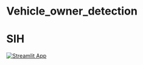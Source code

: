 # Vehicle_owner_detection

# SIH

[![Streamlit App](https://static.streamlit.io/badges/streamlit_badge_black_white.svg)](https://dhairyashil-g-vehicle-owner-detection-main-4yz9y1.streamlitapp.com/)

